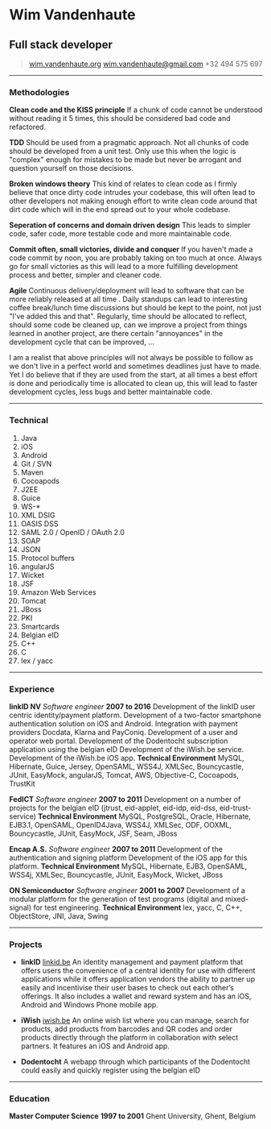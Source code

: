 # Wim Vandenhaute
## Full stack developer

> [wim.vandenhaute.org](http://wim.vandenhaute.org)
> [wim.vandenhaute@gmail.com](mailto:wim.vandenhaute@gmail.com)
> +32 494 575 697

------

### Methodologies

**Clean code and the KISS principle**
If a chunk of code cannot be understood without reading it 5 times, this should be considered bad code and refactored.

**TDD**
Should be used from a pragmatic approach. Not all chunks of code should be developed from a unit test. Only use this when the logic is "complex" enough for mistakes to be made but never be arrogant and question yourself on those decisions.

**Broken windows theory**
This kind of relates to clean code as I firmly believe that once dirty code intrudes your codebase, this will often lead to other developers not making enough effort to write clean code around that dirt code which will in the end spread out to your whole codebase.

**Seperation of concerns and domain driven design**
This leads to simpler code, safer code, more testable code and more maintainable code. 

**Commit often, small victories, divide and conquer**
If you haven't made a code commit by noon, you are probably taking on too much at once. Always go for small victories as this will lead to a more fulfilling development process and better, simpler and cleaner code.

**Agile**
Continuous delivery/deployment will lead to software that can be more reliably released at all time .
Daily standups can lead to interesting coffee break/lunch time discussions but should be kept to the point, not just "I've added this and that".
Regularly, time should be allocated to reflect, should some code be cleaned up, can we improve a project from things learned in another project, are there certain "annoyances" in the development cycle that can be improved, ...

I am a realist that above principles will not always be possible to follow as we don't live in a perfect world and sometimes deadlines just have to made. Yet I do believe that if they are used from the start, at all times a best effort is done and periodically time is allocated to clean up, this will lead to faster development cycles, less bugs and better maintainable code.
 
------

### Technical

1. Java
2. iOS
2. Android
3. Git / SVN
1. Maven
2. Cocoapods
4. J2EE
5. Guice
5. WS-*
6. XML DSIG
7. OASIS DSS
6. SAML 2.0 / OpenID / OAuth 2.0
7. SOAP
8. JSON
9. Protocol buffers
1. angularJS
2. Wicket
3. JSF
6. Amazon Web Services
4. Tomcat
5. JBoss
7. PKI
8. Smartcards
9. Belgian eID
10. C++
11. C
12. lex / yacc

------

### Experience

**linkID NV** *Software engineer* __2007 to 2016__
	Development of the linkID user centric identity/payment platform.
	Development of a two-factor smartphone authentication solution on iOS and Android.
	Integration with payment providers Docdata, Klarna and PayConiq.
	Development of a user and operator web portal.
	Development of the Dodentocht subscription application using the belgian eID
	Development of the iWish.be service.
	Development of the iWish.be iOS app.
	**Technical Environment** MySQL, Hibernate, Guice, Jersey, OpenSAML, WSS4J, XMLSec, Bouncycastle, JUnit, EasyMock, angularJS, Tomcat, AWS, Objective-C, Cocoapods, TrustKit

**FedICT** *Software engineer* __2007 to 2011__
	Development on a number of projects for the belgian eID (jtrust, eid-applet, eid-idp, eid-dss, eid-trust-service)
	**Technical Environment** MySQL, PostgreSQL, Oracle, Hibernate, EJB3.1, OpenSAML, OpenID4Java, WSS4J, XMLSec, ODF, OOXML, Bouncycastle, JUnit, EasyMock, JSF, Seam, JBoss

**Encap A.S.** *Software engineer* __2007 to 2011__
	Development of the authentication and signing platform
	Development of the iOS app for this platform.
	**Technical Environment** MySQL, Hibernate, EJB3, OpenSAML, WSS4j, XMLSec, Bouncycastle, JUnit, EasyMock, Wicket, JBoss

**ON Semiconductor** *Software engineer* __2001 to 2007__
	Development of a modular platform for the generation of test programs (digital and mixed-signal) for test engineering.
	**Technical Environment** lex, yacc, C, C++, ObjectStore, JNI, Java, Swing
	
------

### Projects

* **linkID**
	<a href=https://linkid.be class=not-printed>linkid.be</a>
	An identity management and payment platform that offers users the convenience of a central identity for use with different applications while it offers application vendors the ability to partner up easily and incentivise their user bases to check out each other’s offerings.
	It also includes a wallet and reward system and has an iOS, Android and Windows Phone mobile app.

* **iWish**
	<a href=https://iwish.be class=not-printed>iwish.be</a>
	An online wish list where you can manage, search for products, add products from barcodes and QR codes and order products directly through the platform in collaboration with select partners.
	It features an iOS and Android app.

* **Dodentocht**
	A webapp through which participants of the Dodentocht could easily and quickly register using the belgian eID
	
------

### Education

**Master Computer Science** __1997 to 2001__
	Ghent University, Ghent, Belgium
